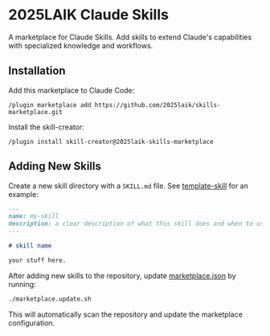 # 2025LAIK Claude Skills

A marketplace for Claude Skills. Add skills to extend Claude's capabilities with specialized knowledge and workflows.

## Installation

Add this marketplace to Claude Code:

```
/plugin marketplace add https://github.com/2025laik/skills-marketplace.git
```

Install the skill-creator:

```
/plugin install skill-creator@2025laik-skills-marketplace
```

## Adding New Skills

Create a new skill directory with a `SKILL.md` file. See [template-skill](template-skill/SKILL.md) for an example:

```markdown
---
name: my-skill
description: a clear description of what this skill does and when to use it
---

# skill name

your stuff here.
```

After adding new skills to the repository, update [marketplace.json](.claude-plugin/marketplace.json) by running:

```bash
./marketplace.update.sh
```

This will automatically scan the repository and update the marketplace configuration.
